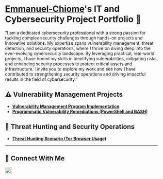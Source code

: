 # <a href="https://www.linkedin.com/in/emmanuel-chiome-004644182">Emmanuel-Chiome</a>'s IT and Cybersecurity Project Portfolio 🔐

"I am a dedicated cybersecurity professional with a strong passion for tackling complex security challenges through hands-on projects and innovative solutions. My expertise spans vulnerability management, threat detection, and security operations, where I thrive on diving deep into the ever-evolving cybersecurity landscape. By leveraging practical, real-world projects, I have honed my skills in identifying vulnerabilities, mitigating risks, and enhancing security processes to protect critical assets and infrastructure. I invite you to explore my work and see how I have contributed to strengthening security operations and driving impactful results in the field of cybersecurity."



## ⚠️ Vulnerability Management Projects

- **[Vulnerability Management Program Implementation](https://github.com/Emmanuel-Chiome/VULNERABILITY-MANAGEMENT-/edit/main/README.md)**
- **[Programmatic Vulnerability Remediations (PowerShell and BASH)](https://github.com/joshcybertest/programmatic-vulnerability-remediations)**

## 🚨 Threat Hunting and Security Operations

- **[Threat Hunting Scenario (Tor Browser Usage)](https://github.com/joshmadakor0/threat-hunting-scenario-tor)**

<hr/>

## 🤳 Connect With Me

[<img align="left" alt=" Emmanuel-Chiome| LinkedIn" width="22px" src="https://cdn.jsdelivr.net/npm/simple-icons@v3/icons/linkedin.svg" />][linkedin]

[twitter]: https://twitter.com/___________
[youtube]: https://www.youtube.com/c/___________
[instagram]: https://www.instagram.com/___________
[linkedin]: https://linkedin.com/in/___________

<!--
<img width="35" alt="image" src="https://github.com/user-attachments/assets/2f41c7cd-5ea8-4475-b451-a37161b6c3fb"> 
<img width="35" alt="image" src="https://github.com/user-attachments/assets/77649969-9910-4994-8b96-74a116cfb2a8">
-->
